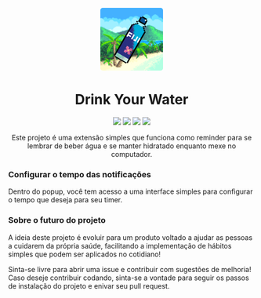 <p align="center"><img src="./public/icons/water128.png"></p>
<h1 align="center">Drink Your Water</h1>
<p align="center">
    <img src="https://img.shields.io/badge/HTML5-E34F26?style=for-the-badge&logo=html5&logoColor=white">
    <img src='https://img.shields.io/badge/CSS3-1572B6?style=for-the-badge&logo=css3&logoColor=white'>
    <img src='https://img.shields.io/badge/JavaScript-323330?style=for-the-badge&logo=javascript&logoColor=F7DF1E'>
    <img src="https://img.shields.io/badge/React-20232A?style=for-the-badge&logo=react&logoColor=61DAFB">
</p>
<p align="center">Este projeto é uma extensão simples que funciona como reminder para se lembrar de beber água e se manter hidratado enquanto mexe no computador.<br></p>
<h3>Configurar o tempo das notificações</h3>
<p>Dentro do popup, você tem acesso a uma interface simples para configurar o tempo que deseja para seu timer.</p>
<h3>Sobre o futuro do projeto</h3>
<p>A ideia deste projeto é evoluir para um produto voltado a ajudar as pessoas a cuidarem da própria saúde, facilitando a implementação de hábitos simples que podem ser aplicados no cotidiano!</p>
<p>Sinta-se livre para abrir uma issue e contribuir com sugestões de melhoria! Caso deseje contribuir codando, sinta-se a vontade para seguir os passos de instalação do projeto e enivar seu pull request.</p>
